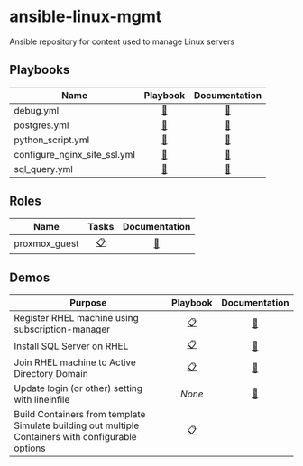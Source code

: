 # ansible-linux-mgmt

Ansible repository for content used to manage Linux servers

## Playbooks

| Name | Playbook | Documentation |
| --- | :---: | :---: |
| debug.yml | [📕](./playbooks/debug.yml) | [📝](./playbooks/docs/debug.md) |
| postgres.yml | [📕](./playbooks/postgres.yml) | [📝](./playbooks/docs/postgres.md) |
| python_script.yml | [📕](./playbooks/python_script.yml) | [📝](./playbooks/docs/python_script.md) |
| configure_nginx_site_ssl.yml | [📕](./playbooks/configure_nginx_site_ssl.yml) | [📝](./playbooks/docs/configure_nginx_site_ssl.md) |
| sql_query.yml | [📕](./playbooks/sql_query.yml) | [📝](./playbooks/docs/sql_query.md) |

## Roles

| Name | Tasks | Documentation |
| --- | :---: | :---: |
| proxmox_guest | [📋](./roles/proxmox_guest/tasks/main.yml) | [📝](./roles/proxmox_guest/README.md) |

## Demos

| Purpose | Playbook | Documentation |
| --- | :---: | :---: |
| Register RHEL machine using subscription-manager | [📋](./demos/rhsm.yml) | [📝](./demos/docs/rhsm.md) |
| Install SQL Server on RHEL | [📋](./demos/sqlserver-rhel.yml) | [📝](./demos/docs/sqlserver-rhel.md) |
| Join RHEL machine to Active Directory Domain | [📋](./demos/join_ad_domain.yml) | [📝](./demos/docs/join-ad-domain.md) |
| Update login (or other) setting with lineinfile | _None_ | [📝](./demos/docs/min-pass-change.md) |
| Build Containers from template<br>Simulate building out multiple Containers with configurable options | [📋](./demos/proxmox_container_build.yml) | |